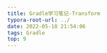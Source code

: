 ```yaml
---
title: Gradle学习笔记-Transform
typora-root-url: ../
date: 2022-05-18 21:54:06
tags: Gradle
top: 9
---
```

